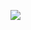 ![](https://www.nta.go.jp/tmp/73160bda-46f1-4e81-97fd-006452feb785/images/2f722ddddfda85745e1d5f37a8883de134bf390360011ce491888166aeaad0c1.jpg)